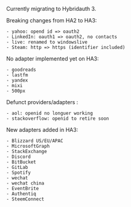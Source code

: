 Currently migrating to Hybridauth 3.

Breaking changes from HA2 to HA3:

    - yahoo: opend id => oauth2
    - LinkedIn: oauth1 => oauth2, no contacts
    - live: renamed to windowslive
    - Steam: http => https (identifier included)


No adapter implemented yet on HA3:

    - goodreads
    - lastfm
    - yandex
    - mixi
    - 500px


Defunct providers/adapters :

    - aol: openid no longuer working
    - stackoverflow: openid to retire soon


New adapters added in HA3:

    - Blizzard US/EU/APAC
    - MicrosoftGraph
    - StackExchange
    - Discord
    - BitBucket
    - GitLab
    - Spotify
    - wechat
    - wechat china
    - EventBrite
    - Authentiq
    - SteemConnect
